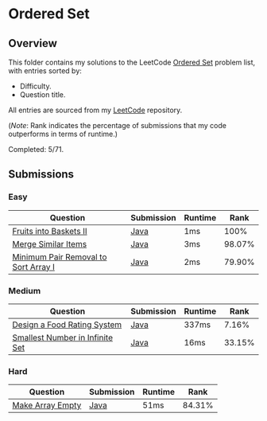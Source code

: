 # Ordered Set

## Overview
This folder contains my solutions to the LeetCode [Ordered Set](https://leetcode.com/problem-list/ordered-set/) problem list,
with entries sorted by:
- Difficulty.
- Question title.

All entries are sourced from my [LeetCode](https://github.com/shumarb/leetcode) repository.

(*Note*: Rank indicates the percentage of submissions that my code outperforms in terms of runtime.)

Completed: 5/71.

## Submissions
### Easy
| Question                                                                                                                | Submission                                                                                              | Runtime | Rank   |
|-------------------------------------------------------------------------------------------------------------------------|---------------------------------------------------------------------------------------------------------|---------|--------|
| [Fruits into Baskets II](https://leetcode.com/problems/fruits-into-baskets-ii/description/)                             | [Java](https://github.com/shumarb/leetcode/blob/main/submissions/FruitsIntoBasketsTwo.java)             | 1ms     | 100%   |
| [Merge Similar Items](https://leetcode.com/problems/merge-similar-items/description/)                                   | [Java](https://github.com/shumarb/leetcode/blob/main/submissions/MergeSimilarItems.java)                | 3ms     | 98.07% |
| [Minimum Pair Removal to Sort Array I](https://leetcode.com/problems/minimum-pair-removal-to-sort-array-i/description/) | [Java](https://github.com/shumarb/leetcode/blob/main/submissions/MinimumPairRemovalToSortArrayOne.java) | 2ms     | 79.90% |

### Medium
| Question                                                                                                                   | Submission                                                                                                                | Runtime | Rank   |
|----------------------------------------------------------------------------------------------------------------------------|---------------------------------------------------------------------------------------------------------------------------|---------|--------|
| [Design a Food Rating System](https://leetcode.com/problems/design-a-food-rating-system/description/)                      | [Java](https://github.com/shumarb/leetcode/blob/main/submissions/FoodRatings.java)                                        | 337ms   | 7.16%  |
| [Smallest Number in Infinite Set](https://leetcode.com/problems/smallest-number-in-infinite-set/description/)              | [Java](https://github.com/shumarb/leetcode/blob/main/submissions/SmallestInfiniteSet.java)                                | 16ms    | 33.15% |

### Hard
| Question                                                                                                                                       | Submission                                                                                                         | Runtime | Rank   |
|------------------------------------------------------------------------------------------------------------------------------------------------|--------------------------------------------------------------------------------------------------------------------|---------|--------|
| [Make Array Empty](https://leetcode.com/problems/make-array-empty/description/)                                                                | [Java](https://github.com/shumarb/leetcode/blob/main/submissions/MakeArrayEmpty.java)                              | 51ms    | 84.31% |
